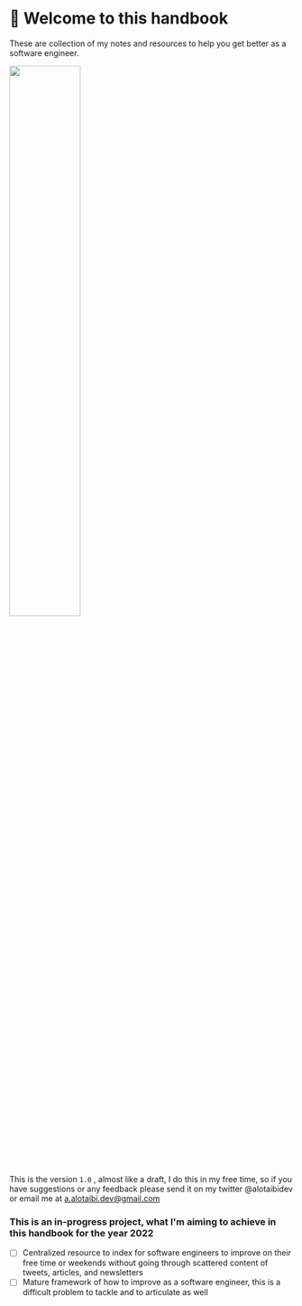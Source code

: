 
# 👋 Welcome to this handbook
These are collection of my notes and resources to help you get better as a software engineer.

<img src="https://user-images.githubusercontent.com/50620277/181411838-2b41d0ec-409b-4baa-b435-d22e67899127.png" width="50%"/>
  
This is the version `1.0` , almost like a draft, I do this in my free time, so if you have suggestions or any feedback please send it on my twitter @alotaibidev or email me at a.alotaibi.dev@gmail.com


### This is an in-progress project, what I'm aiming to achieve in this handbook for the year 2022

* [ ] Centralized resource to index for software engineers to improve on their free time or weekends without going through scattered content of tweets, articles, and newsletters
* [ ] Mature framework of how to improve as a software engineer, this is a difficult problem to tackle and to articulate as well
